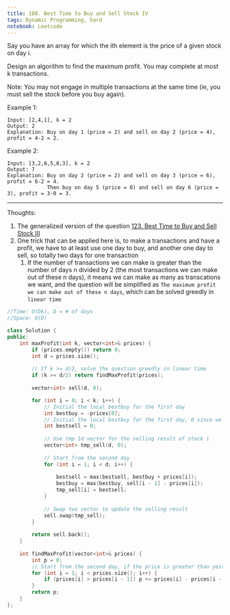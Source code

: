 ```yaml
---
title: 188. Best Time to Buy and Sell Stock IV
tags: Dynamic Programming, hard
notebook: Leetcode
---
```


Say you have an array for which the ith element is the price of a given stock on day i.

Design an algorithm to find the maximum profit. You may complete at most k transactions.

Note:
You may not engage in multiple transactions at the same time (ie, you must sell the stock before you buy again).

Example 1:
```
Input: [2,4,1], k = 2
Output: 2
Explanation: Buy on day 1 (price = 2) and sell on day 2 (price = 4), profit = 4-2 = 2.
```
Example 2:

```
Input: [3,2,6,5,0,3], k = 2
Output: 7
Explanation: Buy on day 2 (price = 2) and sell on day 3 (price = 6), profit = 6-2 = 4.
             Then buy on day 5 (price = 0) and sell on day 6 (price = 3), profit = 3-0 = 3.
```
----------
Thoughts:
1. The generalized version of the question [123. Best Time to Buy and Sell Stock III
](https://leetcode.com/problems/best-time-to-buy-and-sell-stock-iii/)
2. One trick that can be applied here is, to make a transactions and have a profit, we have to at least use one day to buy, and another one day to sell, so totally two days for one transaction
   1. If the number of transactions we can make is greater than the number of days n divided by 2 (the most transactions we can make out of these n days), it means we can make as many as transcations we want, and the question will be simplified as `The maximum profit we can make out of these n days`, which can be solved greedly in `linear time`

```c++
//Time: O(Dk), D = # of days
//Space: O(D)

class Solution {
public:
    int maxProfit(int k, vector<int>& prices) {
        if (prices.empty()) return 0;
        int d = prices.size();
        
        // If k >= d/2, solve the question greedly in linear time
        if (k >= d/2) return findMaxProfit(prices);
        
        vector<int> sell(d, 0);

        for (int i = 0; i < k; i++) {
            // Initial the local bestbuy for the first day
            int bestbuy = -prices[0];
            // Initial the local bestbuy for the first day, 0 since we can't sell on this day
            int bestsell = 0;
            
            // Use tmp 1d vector for the selling result of stock i
            vector<int> tmp_sell(d, 0);
            
            // Start from the second day
            for (int i = 1; i < d; i++) {
                
                bestsell = max(bestsell, bestbuy + prices[i]);
                bestbuy = max(bestbuy, sell[i - 1] - prices[i]);
                tmp_sell[i] = bestsell;
            }
            
            // Swap two vector to update the selling result
            sell.swap(tmp_sell);
        }
        
        return sell.back();
    }
    
    int findMaxProfit(vector<int>& prices) {
        int p = 0;
        // Start from the second day, if the price is greater than yesterday, we buy yesterday and sell today
        for (int i = 1; i < prices.size(); i++) {
            if (prices[i] > prices[i - 1]) p += prices[i] - prices[i - 1];
        }
        return p;
    }
};
```